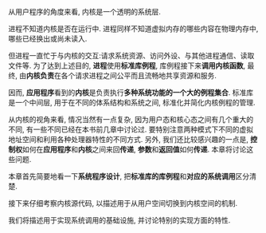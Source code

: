 从用户程序的角度来看, 内核是一个透明的系统层.

进程不知道内核是否在运行中. 进程同样不知道虚拟内存的哪些内容在物理内存中, 哪些已经换出或尚未读入.

但进程一直忙于与内核的交互:请求系统资源、访问外设、与其他进程通信、读取文件等. 为了达到上述目的, **进程**使用**标准库例程**, 库例程接下来**调用内核函数**, 最终, 由**内核负责**在各个请求进程之间公平而且流畅地共享资源和服务.

因而, **应用程序**看到的**内核**是负责执行**多种系统功能的一个大的例程集合**. 标准库是一个中间层, 用于在不同的体系结构和系统之间, 标准化并简化内核例程的管理.

从内核的视角来看, 情况当然有一点复杂, 因为用户态和核心态之间有几个重大的不同, 有一些不同已经在本书前几章中讨论过. 要特别注意两种模式下不同的虚拟地址空间和利用各种处理器特性的不同方式. 另外, 我们还比较感兴趣的一点是, **控制权**如何在**应用程序**和**内核**之间来回**传递**, **参数**和**返回值**如何**传递**. 本章将讨论这些问题.

本章首先简要地看一下**系统程序设计**, 把**标准库的库例程**和**对应的系统调用**区分清楚.

接下来仔细考察内核源代码, 以描述用于从用户空间切换到内核空间的机制.

我们将描述用于实现系统调用的基础设施, 并讨论特别的实现方面的特性.